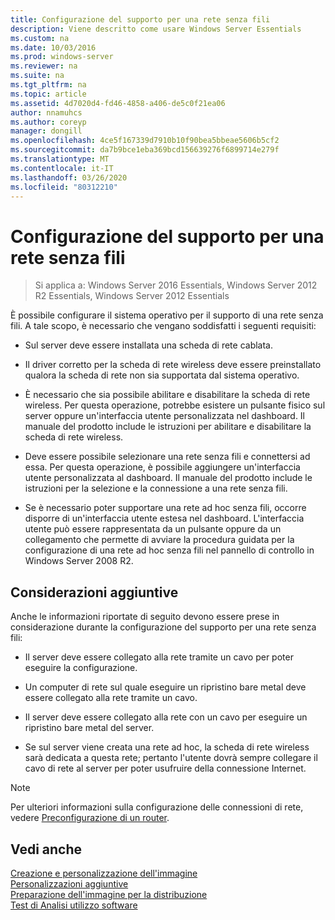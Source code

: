 ```yaml
---
title: Configurazione del supporto per una rete senza fili
description: Viene descritto come usare Windows Server Essentials
ms.custom: na
ms.date: 10/03/2016
ms.prod: windows-server
ms.reviewer: na
ms.suite: na
ms.tgt_pltfrm: na
ms.topic: article
ms.assetid: 4d7020d4-fd46-4858-a406-de5c0f21ea06
author: nnamuhcs
ms.author: coreyp
manager: dongill
ms.openlocfilehash: 4ce5f167339d7910b10f90bea5bbeae5606b5cf2
ms.sourcegitcommit: da7b9bce1eba369bcd156639276f6899714e279f
ms.translationtype: MT
ms.contentlocale: it-IT
ms.lasthandoff: 03/26/2020
ms.locfileid: "80312210"
---
```

# <a name="configure-support-for-a-wireless-network"></a>Configurazione del supporto per una rete senza fili

>Si applica a: Windows Server 2016 Essentials, Windows Server 2012 R2 Essentials, Windows Server 2012 Essentials

È possibile configurare il sistema operativo per il supporto di una rete senza fili. A tale scopo, è necessario che vengano soddisfatti i seguenti requisiti:  
  
-   Sul server deve essere installata una scheda di rete cablata.  
  
-   Il driver corretto per la scheda di rete wireless deve essere preinstallato qualora la scheda di rete non sia supportata dal sistema operativo.  
  
-   È necessario che sia possibile abilitare e disabilitare la scheda di rete wireless. Per questa operazione, potrebbe esistere un pulsante fisico sul server oppure un'interfaccia utente personalizzata nel dashboard. Il manuale del prodotto include le istruzioni per abilitare e disabilitare la scheda di rete wireless.  
  
-   Deve essere possibile selezionare una rete senza fili e connettersi ad essa. Per questa operazione, è possibile aggiungere un'interfaccia utente personalizzata al dashboard. Il manuale del prodotto include le istruzioni per la selezione e la connessione a una rete senza fili.  
  
-   Se è necessario poter supportare una rete ad hoc senza fili, occorre disporre di un'interfaccia utente estesa nel dashboard. L'interfaccia utente può essere rappresentata da un pulsante oppure da un collegamento che permette di avviare la procedura guidata per la configurazione di una rete ad hoc senza fili nel pannello di controllo in Windows Server 2008 R2.  
  
## <a name="additional-considerations"></a>Considerazioni aggiuntive  
 Anche le informazioni riportate di seguito devono essere prese in considerazione durante la configurazione del supporto per una rete senza fili:  
  
-   Il server deve essere collegato alla rete tramite un cavo per poter eseguire la configurazione.  
  
-   Un computer di rete sul quale eseguire un ripristino bare metal deve essere collegato alla rete tramite un cavo.  
  
-   Il server deve essere collegato alla rete con un cavo per eseguire un ripristino bare metal del server.  
  
-   Se sul server viene creata una rete ad hoc, la scheda di rete wireless sarà dedicata a questa rete; pertanto l'utente dovrà sempre collegare il cavo di rete al server per poter usufruire della connessione Internet.  
  
> [!NOTE]
>  Per ulteriori informazioni sulla configurazione delle connessioni di rete, vedere [Preconfigurazione di un router](Preconfiguring-a-Router.md).  
  
## <a name="see-also"></a>Vedi anche  
 [Creazione e personalizzazione dell'immagine](Creating-and-Customizing-the-Image.md)   
 [Personalizzazioni aggiuntive](Additional-Customizations.md)   
 [Preparazione dell'immagine per la distribuzione](Preparing-the-Image-for-Deployment.md)   
 [Test di Analisi utilizzo software](Testing-the-Customer-Experience.md)